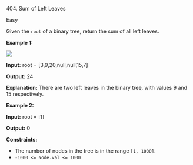 404\. Sum of Left Leaves

Easy

Given the `root` of a binary tree, return the sum of all left leaves.

**Example 1:**

![](https://leetcode-in-java.github.io/src/main/java/g0401_0500/s0404_sum_of_left_leaves/leftsum-tree.jpg)

**Input:** root = [3,9,20,null,null,15,7]

**Output:** 24

**Explanation:** There are two left leaves in the binary tree, with values 9 and 15 respectively. 

**Example 2:**

**Input:** root = [1]

**Output:** 0 

**Constraints:**

*   The number of nodes in the tree is in the range `[1, 1000]`.
*   `-1000 <= Node.val <= 1000`